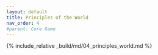 ```yaml
---
layout: default
title: Principles of the World
nav_order: 4
#parent: Core Game
---
```

{% include_relative _build/md/04_principles_world.md %}